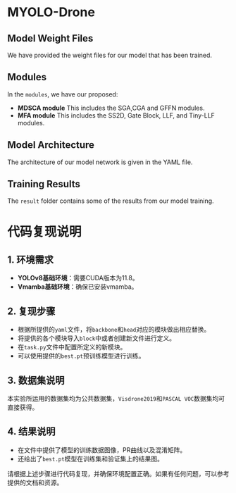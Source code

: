# MYOLO-Drone

## Model Weight Files
We have provided the weight files for our model that has been trained.

## Modules
In the `modules`, we have our proposed:
- **MDSCA module** This includes the SGA,CGA and GFFN modules.
- **MFA module** This includes the SS2D, Gate Block, LLF, and Tiny-LLF modules.

## Model Architecture
The architecture of our model network is given in the YAML file.

## Training Results
The `result` folder contains some of the results from our model training.

# 代码复现说明

## 1. 环境需求

- **YOLOv8基础环境**：需要CUDA版本为11.8。
- **Vmamba基础环境**：确保已安装vmamba。

## 2. 复现步骤

- 根据所提供的`yaml`文件，将`backbone`和`head`对应的模块做出相应替换。
- 将提供的各个模块导入`block`中或者创建新文件进行定义。
- 在`task.py`文件中配置所定义的新模块。
- 可以使用提供的`best.pt`预训练模型进行训练。

## 3. 数据集说明

本实验所运用的数据集均为公共数据集，`Visdrone2019`和`PASCAL VOC`数据集均可直接获得。

## 4. 结果说明

- 在文件中提供了模型的训练数据图像，PR曲线以及混淆矩阵。
- 还给出了`best.pt`模型在训练集和验证集上的结果图。

请根据上述步骤进行代码复现，并确保环境配置正确。如果有任何问题，可以参考提供的文档和资源。
